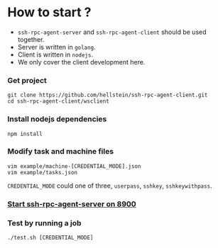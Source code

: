 # How to start ?

* `ssh-rpc-agent-server` and `ssh-rpc-agent-client` should be used together. 
* Server is written in `golang`.
* Client is written in `nodejs`.
* We only cover the client development here.

### Get project
```
git clone https://github.com/hellstein/ssh-rpc-agent-client.git
cd ssh-rpc-agent-client/wsclient
```

### Install nodejs dependencies
```
npm install
```


### Modify task and machine files
```
vim example/machine-[CREDENTIAL_MODE].json
vim example/tasks.json
```
`CREDENTIAL_MODE` could one of three, `userpass`, `sshkey`, `sshkeywithpass`.

### [Start ssh-rpc-agent-server on 8900](../quickstart/InstallServer.md)

### Test by running a job
```
./test.sh [CREDENTIAL_MODE]
```
